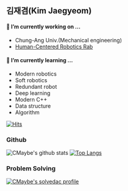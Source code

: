 ## 김재겸(Kim Jaegyeom)

#### 🔭 I’m currently working on ...
- Chung-Ang Univ.(Mechanical engineering)
- [Human-Centered Robotics Rab](https://hcr.cau.ac.kr/)

#### 🌱 I’m currently learning ...
- Modern robotics
- Soft robotics
- Redundant robot
- Deep learning
- Modern C++
- Data structure
- Algorithm

[![Hits](https://hits.seeyoufarm.com/api/count/incr/badge.svg?url=https%3A%2F%2Fgithub.com%2FCMaybe%2Fhit-counter&count_bg=%2379C83D&title_bg=%23555555&icon=&icon_color=%23E7E7E7&title=hits&edge_flat=false)](https://hits.seeyoufarm.com)
	
### Github
![CMaybe's github stats](https://github-readme-stats.vercel.app/api?username=CMaybe&show_icons=true&hide_border=true) 
[![Top Langs](https://github-readme-stats.vercel.app/api/top-langs/?username=CMaybe&layout=compact)](https://github.com/CMaybe/github-readme-stats)


### Problem Solving
[![CMaybe's solvedac profile](http://mazassumnida.wtf/api/v2/generate_badge?boj=asbsds123)](https://solved.ac/profile/asbsds123)
